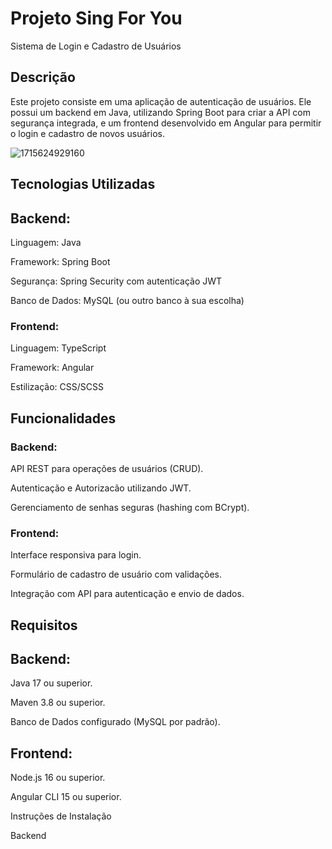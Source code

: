 # Projeto Sing For You

Sistema de Login e Cadastro de Usuários

## Descrição

Este projeto consiste em uma aplicação de autenticação de usuários. 
Ele possui um backend em Java, utilizando Spring Boot para criar a API com segurança integrada, e um frontend desenvolvido em Angular para permitir o login e cadastro de novos usuários.

![1715624929160](https://github.com/user-attachments/assets/03a19855-c105-41a9-94f5-8d68a3e10309)


## Tecnologias Utilizadas

## Backend:

Linguagem: Java

Framework: Spring Boot

Segurança: Spring Security com autenticação JWT

Banco de Dados: MySQL (ou outro banco à sua escolha)

### Frontend:

Linguagem: TypeScript

Framework: Angular

Estilização: CSS/SCSS


## Funcionalidades

### Backend:

API REST para operações de usuários (CRUD).

Autenticação e Autorizacão utilizando JWT.

Gerenciamento de senhas seguras (hashing com BCrypt).

### Frontend:

Interface responsiva para login.

Formulário de cadastro de usuário com validações.

Integração com API para autenticação e envio de dados.



## Requisitos

## Backend:

Java 17 ou superior.

Maven 3.8 ou superior.

Banco de Dados configurado (MySQL por padrão).

## Frontend:

Node.js 16 ou superior.

Angular CLI 15 ou superior.

Instruções de Instalação

Backend


